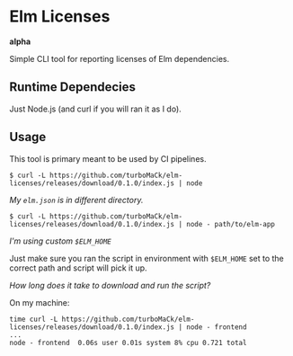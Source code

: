# Elm Licenses

**alpha**

Simple CLI tool for reporting licenses of Elm dependencies.

## Runtime Dependecies

Just Node.js (and curl if you will ran it as I do).

## Usage

This tool is primary meant to be used by CI pipelines.

```
$ curl -L https://github.com/turboMaCk/elm-licenses/releases/download/0.1.0/index.js | node
```

*My `elm.json` is in different directory.*

```
$ curl -L https://github.com/turboMaCk/elm-licenses/releases/download/0.1.0/index.js | node - path/to/elm-app
```

*I'm using custom `$ELM_HOME`*

Just make sure you ran the script in environment with `$ELM_HOME`
set to the correct path and script will pick it up.

*How long does it take to download and run the script?*

On my machine:

```
time curl -L https://github.com/turboMaCk/elm-licenses/releases/download/0.1.0/index.js | node - frontend
...
node - frontend  0.06s user 0.01s system 8% cpu 0.721 total
```
